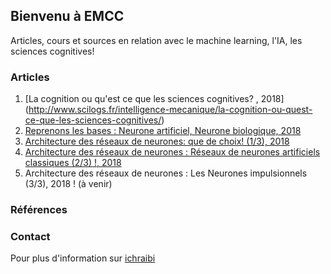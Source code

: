 ## Bienvenu à EMCC

Articles, cours et sources en relation avec le machine learning, l'IA, les sciences cognitives!

### Articles  

1. [La cognition ou qu'est ce que les sciences cognitives? , 2018] (http://www.scilogs.fr/intelligence-mecanique/la-cognition-ou-quest-ce-que-les-sciences-cognitives/)
2. [Reprenons les bases : Neurone artificiel, Neurone biologique, 2018](http://www.scilogs.fr/intelligence-mecanique/reprenons-bases-neurone-artificiel-neurone-biologique/)
3. [Architecture des réseaux de neurones: que de choix! (1/3), 2018](http://www.scilogs.fr/intelligence-mecanique/architecture-reseaux-de-neurones-de-choix/)
4. [Architecture des réseaux de neurones : Réseaux de neurones artificiels classiques (2/3) !, 2018](http://www.scilogs.fr/intelligence-mecanique/architecture-des-reseaux-de-neurones-reseaux-de-neurones-artificiels-classiques-2-3/)
5. Architecture des réseaux de neurones : Les Neurones impulsionnels (3/3), 2018 ! (à venir)


### Références  


### Contact

Pour plus d'information sur [ichraibi](http://www.scilogs.fr/intelligence-mecanique/author/ichraibik/)

